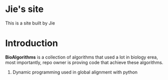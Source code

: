 

# Jie's site
This is a site built by Jie

# Introduction

**BioAlgorithms** is a collection of algorithms that used a lot in biology erea, most importantly, repo owner is proving code that achieve these algorithms.

1. Dynamic programming used in global alignment with python
